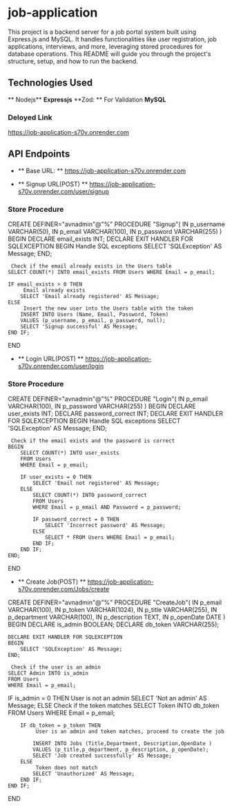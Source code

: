 # job-application

This project is a backend server for a job portal system built using Express.js and MySQL. It handles functionalities like user registration, job applications, interviews, and more, leveraging stored procedures for database operations. This README will guide you through the project's structure, setup, and how to run the backend.

## Technologies Used

** Nodejs**
**Expressjs**
**Zod: ** For Validation
**MySQL** 


### Deloyed Link 
https://job-application-s70v.onrender.com

## API Endpoints

- ** Base URL: ** https://job-application-s70v.onrender.com


- ** Signup URL(POST) ** https://job-application-s70v.onrender.com/user/signup

 ### Store Procedure

 CREATE DEFINER="avnadmin"@"%" PROCEDURE "Signup"(
    IN p_username VARCHAR(50),
    IN p_email VARCHAR(100),
    IN p_password VARCHAR(255)
)
BEGIN
    DECLARE email_exists INT;
    DECLARE EXIT HANDLER FOR SQLEXCEPTION
    BEGIN
         Handle SQL exceptions
        SELECT 'SQLException' AS Message;
    END;

     Check if the email already exists in the Users table
    SELECT COUNT(*) INTO email_exists FROM Users WHERE Email = p_email;

    IF email_exists > 0 THEN
         Email already exists
        SELECT 'Email already registered' AS Message;
    ELSE
         Insert the new user into the Users table with the token
        INSERT INTO Users (Name, Email, Password, Token)
        VALUES (p_username, p_email, p_password, null);
        SELECT 'Signup successful' AS Message;
    END IF;
END


- ** Login URL(POST) ** https://job-application-s70v.onrender.com/user/login

 ### Store Procedure


CREATE DEFINER="avnadmin"@"%" PROCEDURE "Login"(
    IN p_email VARCHAR(100),
    IN p_password VARCHAR(255)
)
BEGIN
    DECLARE user_exists INT;
    DECLARE password_correct INT;
    DECLARE EXIT HANDLER FOR SQLEXCEPTION
    BEGIN
         Handle SQL exceptions
        SELECT 'SQLException' AS Message;
    END;

     Check if the email exists and the password is correct
    BEGIN
        SELECT COUNT(*) INTO user_exists 
        FROM Users 
        WHERE Email = p_email;

        IF user_exists = 0 THEN
            SELECT 'Email not registered' AS Message;
        ELSE
            SELECT COUNT(*) INTO password_correct
            FROM Users
            WHERE Email = p_email AND Password = p_password;

            IF password_correct = 0 THEN
                SELECT 'Incorrect password' AS Message;
            ELSE
                SELECT * FROM Users WHERE Email = p_email;
            END IF;
        END IF;
    END;
END


- ** Create Job(POST) **  https://job-application-s70v.onrender.com/Jobs/create

CREATE DEFINER="avnadmin"@"%" PROCEDURE "CreateJob"(
    IN p_email VARCHAR(100),
    IN p_token VARCHAR(1024),
    IN p_title VARCHAR(255),
    IN p_department VARCHAR(100),
    IN p_description TEXT,
    IN p_openDate DATE
)
BEGIN
    DECLARE is_admin BOOLEAN;
    DECLARE db_token VARCHAR(255);

    DECLARE EXIT HANDLER FOR SQLEXCEPTION
    BEGIN
        SELECT 'SQLException' AS Message;
    END;

     Check if the user is an admin
    SELECT Admin INTO is_admin
    FROM Users
    WHERE Email = p_email;
IF is_admin = 0 THEN
         User is not an admin
        SELECT 'Not an admin' AS Message;
    ELSE
         Check if the token matches
        SELECT Token INTO db_token
        FROM Users
        WHERE Email = p_email;

        IF db_token = p_token THEN
             User is an admin and token matches, proceed to create the job
            
            INSERT INTO Jobs (Title,Department, Description,OpenDate )
            VALUES (p_title,p_department, p_description, p_openDate);
            SELECT 'Job created successfully' AS Message;
        ELSE
             Token does not match
            SELECT 'Unauthorized' AS Message;
        END IF;
    END IF;
    
END